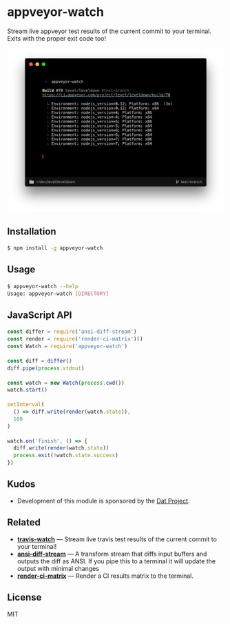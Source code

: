 
# appveyor-watch 

Stream live appveyor test results of the current commit to your terminal. Exits with the proper exit code too!

![screenshot](screenshot.png)

## Installation

```bash
$ npm install -g appveyor-watch
```

## Usage

```bash
$ appveyor-watch --help
Usage: appveyor-watch [DIRECTORY]
```

## JavaScript API

```js
const differ = require('ansi-diff-stream')
const render = require('render-ci-matrix')()
const Watch = require('appveyor-watch')

const diff = differ()
diff.pipe(process.stdout)

const watch = new Watch(process.cwd())
watch.start()

setInterval(
  () => diff.write(render(watch.state)),
  100
)

watch.on('finish', () => {
  diff.write(render(watch.state))
  process.exit(!watch.state.success)
})
```

## Kudos

- Development of this module is sponsored by the [Dat Project](https://datproject.org/).

## Related

- __[travis-watch](https://github.com/juliangruber/travis-watch)__ &mdash; Stream live travis test results of the current commit to your terminal!
- __[ansi-diff-stream](https://github.com/mafintosh/ansi-diff-stream)__ &mdash; A transform stream that diffs input buffers and outputs the diff as ANSI. If you pipe this to a terminal it will update the output with minimal changes
- __[render-ci-matrix](https://github.com/juliangruber/render-ci-matrix)__ &mdash; Render a CI results matrix to the terminal.

## License

MIT

